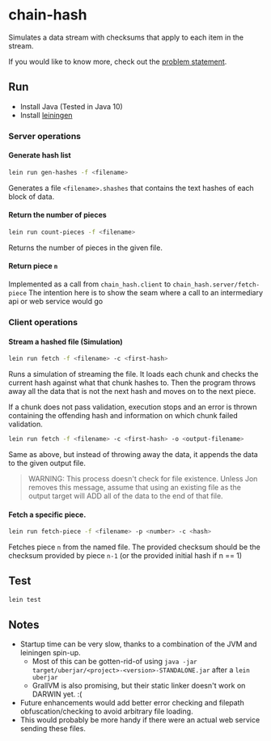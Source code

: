 # chain-hash

Simulates a data stream with checksums that apply to each item in the stream.

If you would like to know more, check out the [problem statement](docs/chain_hash.md).


## Run

* Install Java (Tested in Java 10)
* Install [leiningen](https://leiningen.org/)

### Server operations
#### Generate hash list
```bash
lein run gen-hashes -f <filename>
```
Generates a file `<filename>.shashes` that contains the text hashes of each block of data.

#### Return the number of pieces

```bash
lein run count-pieces -f <filename>
```

Returns the number of pieces in the given file.

#### Return piece `n`

Implemented as a call from `chain_hash.client` to `chain_hash.server/fetch-piece` The intention here is to show the seam where a call to an intermediary api or web service would go

### Client operations
#### Stream a hashed file (Simulation)
```bash
lein run fetch -f <filename> -c <first-hash>
```
Runs a simulation of streaming the file. It loads each chunk and checks the
current hash against what that chunk hashes to.  Then the program throws away
all the data that is not the next hash and moves on to the next piece.

If a chunk does not pass validation, execution stops and an error is thrown
containing the offending hash and information on which chunk failed validation.

```bash
lein run fetch -f <filename> -c <first-hash> -o <output-filename>
```
Same as above, but instead of throwing away the data, it appends the data to
the given output file.

> WARNING: This process doesn't check for file existence. Unless Jon removes
> this message, assume that using an existing file as the output target will
> ADD all of the data to the end of that file.

#### Fetch a specific piece.

```bash
lein run fetch-piece -f <filename> -p <number> -c <hash>
```

Fetches piece `n` from the named file. The provided checksum should be the
checksum provided by piece `n-1` (or the provided initial hash if n == 1)

## Test

```bash
lein test
```

## Notes

* Startup time can be very slow, thanks to a combination of the JVM and leiningen spin-up. 
    * Most of this can be gotten-rid-of using `java -jar target/uberjar/<project>-<version>-STANDALONE.jar` after a `lein uberjar`
    * GrallVM is also promising, but their static linker doesn't work on DARWIN yet. :(
* Future enhancements would add better error checking and filepath
  obfuscation/checking to avoid arbitrary file loading.
* This would probably be more handy if there were an actual web service sending these files.
